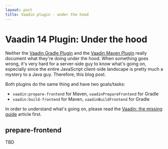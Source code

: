 ```yaml
---
layout: post
title: Vaadin plugin - under the hood
---
```


# Vaadin 14 Plugin: Under the hood

Neither the [Vaadin Gradle Plugin](https://github.com/vaadin/vaadin-gradle-plugin/)
and the [Vaadin Maven Plugin](https://github.com/vaadin/flow/issues/8617)
really document what they're doing under the hood. When something goes wrong,
it's very hard for a server-side guy to know what's going on, especially
since the entire JavaScript client-side landscape is pretty much a mystery to a Java
guy. Therefore, this blog post.

Both plugins do the same thing and have two goals/tasks:

* `vaadin:prepare-frontend` for Maven, `vaadinPrepareFrontend` for Gradle
* `vaadin:build-frontend` for Maven, `vaadinBuildFrontend` for Gradle

In order to understand what's going on, please read the [Vaadin: the missing guide](../2020-6-24-Vaadin-the-missing-guide/)
article first.

## prepare-frontend

TBD
